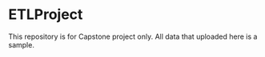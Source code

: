 # ETLProject
This repository is for Capstone project only.
All data that uploaded here is a sample.
